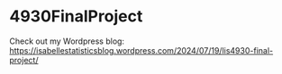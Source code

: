 # 4930FinalProject

Check out my Wordpress blog: https://isabellestatisticsblog.wordpress.com/2024/07/19/lis4930-final-project/
